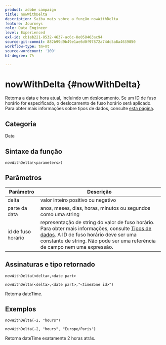 ```yaml
---
product: adobe campaign
title: nowWithDelta
description: Saiba mais sobre a função nowWithDelta
feature: Journeys
role: Data Engineer
level: Experienced
exl-id: cb1eb221-8532-4637-ac6c-8e058463ac94
source-git-commit: 882b99d9b49e1ae6d0f97872a74dc5a8a4639050
workflow-type: tm+mt
source-wordcount: '109'
ht-degree: 7%

---
```


# nowWithDelta {#nowWithDelta}

Retorna a data e hora atual, incluindo um deslocamento. Se um ID de fuso horário for especificado, o deslocamento de fuso horário será aplicado. Para obter mais informações sobre tipos de dados, consulte [esta página](../expression/data-types.md).

## Categoria

Data

## Sintaxe da função

`nowWithDelta(<parameters>)`

## Parâmetros

| Parâmetro | Descrição |
|--- |--- |
| delta | valor inteiro positivo ou negativo |
| parte da data | anos, meses, dias, horas, minutos ou segundos como uma string |
| id de fuso horário | representação de string do valor de fuso horário. Para obter mais informações, consulte [Tipos de dados](../expression/data-types.md). A ID de fuso horário deve ser uma constante de string. Não pode ser uma referência de campo nem uma expressão. |

## Assinaturas e tipo retornado

`nowWithDelta(<delta>,<date part>`

`nowWithDelta(<delta>,<date part>,"<timeZone id>")`

Retorna dateTime.

## Exemplos

`nowWithDelta(-2, "hours")`

`nowWithDelta(-2, "hours", "Europe/Paris")`

Retorna dateTime exatamente 2 horas atrás.
